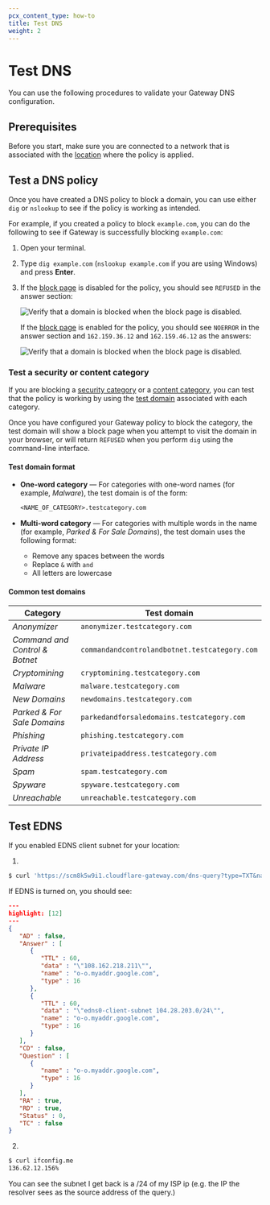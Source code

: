 ```yaml
---
pcx_content_type: how-to
title: Test DNS
weight: 2
---
```


# Test DNS

You can use the following procedures to validate your Gateway DNS configuration.

## Prerequisites

Before you start, make sure you are connected to a network that is associated with the [location](/cloudflare-one/connections/connect-devices/agentless/dns/locations/) where the policy is applied.

## Test a DNS policy

Once you have created a DNS policy to block a domain, you can use either `dig` or `nslookup` to see if the policy is working as intended.

For example, if you created a policy to block `example.com`, you can do the following to see if Gateway is successfully blocking `example.com`:

1. Open your terminal.

2. Type `dig example.com` (`nslookup example.com` if you are using Windows) and press **Enter**.

3. If the [block page](/cloudflare-one/policies/filtering/configuring-block-page/) is disabled for the policy, you should see `REFUSED` in the answer section:

    ![Verify that a domain is blocked when the block page is disabled.](/cloudflare-one/static/documentation/faq/blocked-disabled.png)

    If the [block page](/cloudflare-one/policies/filtering/configuring-block-page/) is enabled for the policy, you should see `NOERROR` in the answer section and `162.159.36.12` and `162.159.46.12` as the answers:

    ![Verify that a domain is blocked when the block page is disabled.](/cloudflare-one/static/documentation/faq/blocked-enabled.png)

### Test a security or content category

If you are blocking a [security category](/cloudflare-one/policies/filtering/dns-policies/#security-categories) or a [content category](/cloudflare-one/policies/filtering/dns-policies/#content-categories), you can test that the policy is working by using the [test domain](#common-test-domains) associated with each category.

Once you have configured your Gateway policy to block the category, the test domain will show a block page when you attempt to visit the domain in your browser, or will return `REFUSED` when you perform `dig` using the command-line interface.

#### Test domain format

- **One-word category** — For categories with one-word names (for example, _Malware_), the test domain is of the form:

    ```txt
    <NAME_OF_CATEGORY>.testcategory.com
    ```

- **Multi-word category** — For categories with multiple words in the name (for example, _Parked & For Sale Domains_), the test domain uses the following format:

    - Remove any spaces between the words
    - Replace `&` with `and`
    - All letters are lowercase

#### Common test domains

| Category                       | Test domain                                   |
| ------------------------------ | --------------------------------------------- |
| _Anonymizer_                   | `anonymizer.testcategory.com`                 |
| _Command and Control & Botnet_ | `commandandcontrolandbotnet.testcategory.com` |
| _Cryptomining_                 | `cryptomining.testcategory.com`               |
| _Malware_                      | `malware.testcategory.com`                    |
| _New Domains_                  | `newdomains.testcategory.com`                 |
| _Parked & For Sale Domains_    | `parkedandforsaledomains.testcategory.com`    |
| _Phishing_                     | `phishing.testcategory.com`                   |
| _Private IP Address_           | `privateipaddress.testcategory.com`           |
| _Spam_                         | `spam.testcategory.com`                       |
| _Spyware_                      | `spyware.testcategory.com`                    |
| _Unreachable_                  | `unreachable.testcategory.com`                |

## Test EDNS

If you enabled EDNS client subnet for your location:

1. 
```sh
$ curl 'https://scm8k5w9i1.cloudflare-gateway.com/dns-query?type=TXT&name=o-o.myaddr.google.com' -H 'Accept: application/dns-json' | json_pp
```

If EDNS is turned on, you should see:

```json
---
highlight: [12]
---
{
   "AD" : false,
   "Answer" : [
      {
         "TTL" : 60,
         "data" : "\"108.162.218.211\"",
         "name" : "o-o.myaddr.google.com",
         "type" : 16
      },
      {
         "TTL" : 60,
         "data" : "\"edns0-client-subnet 104.28.203.0/24\"",
         "name" : "o-o.myaddr.google.com",
         "type" : 16
      }
   ],
   "CD" : false,
   "Question" : [
      {
         "name" : "o-o.myaddr.google.com",
         "type" : 16
      }
   ],
   "RA" : true,
   "RD" : true,
   "Status" : 0,
   "TC" : false
}

```

2. 
```sh
$ curl ifconfig.me
136.62.12.156%
```
You can see the subnet I get back is a /24 of my ISP ip (e.g. the IP the resolver sees as the source address of the query.)